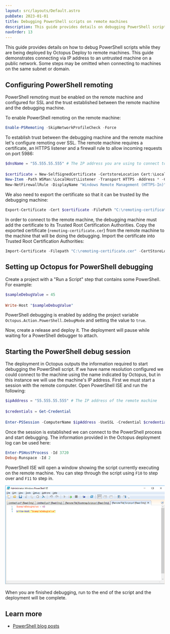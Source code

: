 ```yaml
---
layout: src/layouts/Default.astro
pubDate: 2023-01-01
title: Debugging PowerShell scripts on remote machines
description: This guide provides details on debugging PowerShell scripts with Octopus Deploy.
navOrder: 13
---
```


This guide provides details on how to debug PowerShell scripts while they are being deployed by Octopus Deploy to remote machines. This guide demonstrates connecting via IP address to an untrusted machine on a public network. Some steps may be omitted when connecting to machines on the same subnet or domain.

## Configuring PowerShell remoting

PowerShell remoting must be enabled on the remote machine and configured for SSL and the trust established between the remote machine and the debugging machine.

To enable PowerShell remoting on the remote machine:

```powershell
Enable-PSRemoting -SkipNetworkProfileCheck -Force
```

To establish trust between the debugging machine and the remote machine let's configure remoting over SSL.  The remote machine requires a certificate, an HTTPS listener and a firewall rule to allow incoming requests on port 5986:

```powershell
$dnsName = "55.555.55.555" # The IP address you are using to connect to the machine

$certificate = New-SelfSignedCertificate -CertstoreLocation Cert:\LocalMachine\My -DnsName "$dnsName"
New-Item -Path WSMan:\LocalHost\Listener -Transport HTTPS -Address * -CertificateThumbPrint $certificate.Thumbprint –Force
New-NetFirewallRule -DisplayName "Windows Remote Management (HTTPS-In)" -Name "Windows Remote Management (HTTPS-In)" -Profile Any -LocalPort 5986 -Protocol TCP
```

We also need to export the certificate so that it can be trusted by the debugging machine:

```powershell
Export-Certificate -Cert $certificate -FilePath "C:\remoting-certificate.cer"
```

In order to connect to the remote machine, the debugging machine must add the certificate to its Trusted Root Certification Authorities. Copy the exported certificate (`remoting-certificate.cer`) from the remote machine to the machine that will be doing the debugging. Import the certificate into Trusted Root Certification Authorities:

```powershell
Import-Certificate -Filepath "C:\remoting-certificate.cer" -CertStoreLocation "Cert:\LocalMachine\Root"
```

## Setting up Octopus for PowerShell debugging

Create a project with a "Run a Script" step that contains some PowerShell.  For example:

```powershell
$sampleDebugValue = 45

Write-Host "$sampleDebugValue"
```

PowerShell debugging is enabled by adding the project variable `Octopus.Action.PowerShell.DebugMode` and setting the value to `true`.

Now, create a release and deploy it.  The deployment will pause while waiting for a PowerShell debugger to attach.

## Starting the PowerShell debug session

The deployment in Octopus outputs the information required to start debugging the PowerShell script. If we have name resolution configured we could connect to the machine using the name indicated by Octopus, but in this instance we will use the machine's IP address. First we must start a session with the remote computer.  Open PowerShell ISE and run the following:

```powershell
$ipAddress = "55.555.55.555" # The IP address of the remote machine

$credentials = Get-Credential

Enter-PSSession -ComputerName $ipAddress -UseSSL -Credential $credentials
```

Once the session is established we can connect to the PowerShell process and start debugging.  The information provided in the Octopus deployment log can be used here:

```powershell
Enter-PSHostProcess -Id 3720
Debug-Runspace -Id 2
```

PowerShell ISE will open a window showing the script currently executing on the remote machine.  You can step through the script using `F10` to step over and `F11` to step in.

![Debugging remote PowerShell scripts](/docs/deployments/custom-scripts/debugging-powershell-scripts/debugging-powershell-scripts-debug.png "width=500")

When you are finished debugging, run to the end of the script and the deployment will be complete.

## Learn more

- [PowerShell blog posts](https://octopus.com/blog/tag/powershell)